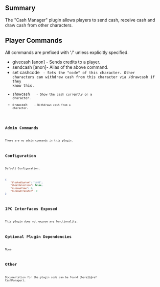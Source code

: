 ## Summary
The "Cash Manager" plugin allows players to send cash, receive cash and draw cash from other characters.

## Player Commands
All commands are prefixed with '/' unless explicitly specified.
- givecash <charname> <cash> [anon] - Sends credits to a player.
- sendcash <charname> <cash> [anon]- Alias of the above command.
- set cashcode <code> - Sets the "code" of this character. Other characters can withdraw cash from this character via /drawcash if they know this.
- showcash <charname> <code> - Show the cash currently on a character.
- drawcash <charname> <code> <cash> - Withdrawn cash from a character.

## Admin Commands
There are no admin commands in this plugin.

## Configuration
Default Configuration:
```json
{
    "blockedSystem": "Li01",
    "cheatDetection": false,
    "minimumTime": 0,
    "minimumTransfer": 0
}
```

## IPC Interfaces Exposed
This plugin does not expose any functionality.

## Optional Plugin Dependencies
None

## Other
Documentation for the plugin code can be found [here](@ref CashManager).